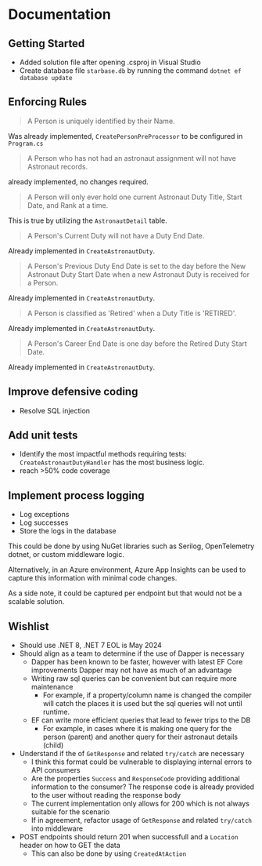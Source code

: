 # Documentation

## Getting Started

* Added solution file after opening .csproj in Visual Studio
* Create database file `starbase.db` by running the command `dotnet ef database update`

## Enforcing Rules

> A Person is uniquely identified by their Name.

Was already implemented, `CreatePersonPreProcessor` to be configured in `Program.cs`

> A Person who has not had an astronaut assignment will not have Astronaut records.

already implemented, no changes required.

> A Person will only ever hold one current Astronaut Duty Title, Start Date, and Rank at a time.

This is true by utilizing the `AstronautDetail` table.

> A Person's Current Duty will not have a Duty End Date.

Already implemented in `CreateAstronautDuty`.

> A Person's Previous Duty End Date is set to the day before the New Astronaut Duty Start Date when a new Astronaut Duty is received for a Person.

Already implemented in `CreateAstronautDuty`.

> A Person is classified as 'Retired' when a Duty Title is 'RETIRED'.

Already implemented in `CreateAstronautDuty`.

> A Person's Career End Date is one day before the Retired Duty Start Date.

Already implemented in `CreateAstronautDuty`.

## Improve defensive coding

* Resolve SQL injection

## Add unit tests

* Identify the most impactful methods requiring tests: `CreateAstronautDutyHandler` has the most business logic.
* reach >50% code coverage

## Implement process logging

* Log exceptions
* Log successes
* Store the logs in the database

This could be done by using NuGet libraries such as Serilog, OpenTelemetry dotnet, or custom middleware logic.

Alternatively, in an Azure environment, Azure App Insights can be used to capture this information with minimal code changes.

As a side note, it could be captured per endpoint but that would not be a scalable solution.

## Wishlist

* Should use .NET 8, .NET 7 EOL is May 2024
* Should align as a team to determine if the use of Dapper is necessary
  * Dapper has been known to be faster, however with latest EF Core improvements Dapper may not have as much of an advantage
  * Writing raw sql queries can be convenient but can require more maintenance
    * For example, if a property/column name is changed the compiler will catch the places it is used but the sql queries will not until runtime.
  * EF can write more efficient queries that lead to fewer trips to the DB
    * For example, in cases where it is making one query for the person (parent) and another query for their astronaut details (child)
* Understand if the of `GetResponse` and related `try/catch` are necessary
  * I think this format could be vulnerable to displaying internal errors to API consumers
  * Are the properties `Success` and `ResponseCode` providing additional information to the consumer? The response code is already provided to the user without reading the response body
  * The current implementation only allows for 200 which is not always suitable for the scenario
  * If in agreement, refactor usage of `GetResponse` and related `try/catch` into middleware
* POST endpoints should return 201 when successfull and a `Location` header on how to GET the data
  * This can also be done by using `CreatedAtAction`
